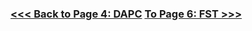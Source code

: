 
 ### [<<< Back to Page 4: DAPC](https://github.com/tylerdevos/green_anole_hybridization/blob/main/4_DAPC.md)                    [To Page 6: FST >>>](https://github.com/tylerdevos/green_anole_hybridization/blob/main/6_FST.md)
